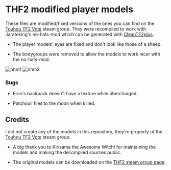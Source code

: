 # THF2 modified player models

These files are modified/fixed versions of the ones you can find on the [Touhou TF2 Vote](https://steamcommunity.com/groups/TouhouFortress2) steam group. They were recompiled to work with Jarateking's no-hats-mod which can be generated with [CleanTF2plus](https://github.com/JarateKing/CleanTF2plus).

- The player models' eyes are fixed and don't look like those of a sheep.

- The bodygroups were removed to allow the models to work nicer with the no-hats-mod.

![nhm1](https://i.postimg.cc/x17sZYxP/thh1.png)
![nhm2](https://steamuserimages-a.akamaihd.net/ugc/998053171599378509/0C33026F89D2B3F2E3B7D5DB1E99B18CC3F1EAE9/)

### Bugs

- Eirin's backpack doesn't have a texture while übercharged.

- Patchouli flies to the moon when killed.

## Credits

I did not create any of the models in this repository, they're property of the [Touhou TF2 Vote](https://steamcommunity.com/groups/TouhouFortress2) steam group.

- A big thank you to Kirіsame the Awesome Witch! for maintaining the models and making the decompiled sources public.

- The original models can be downloaded on the [THF2 steam group page](https://steamcommunity.com/groups/TouhouFortress2/discussions/1/530645446312218115/).